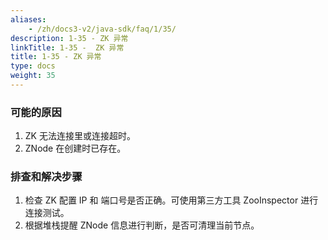```yaml
---
aliases:
    - /zh/docs3-v2/java-sdk/faq/1/35/
description: 1-35 - ZK 异常
linkTitle: 1-35 -  ZK 异常
title: 1-35 - ZK 异常
type: docs
weight: 35
---
```




### 可能的原因

1. ZK 无法连接里或连接超时。
2. ZNode 在创建时已存在。

### 排查和解决步骤

1. 检查 ZK 配置 IP 和 端口号是否正确。可使用第三方工具 ZooInspector 进行连接测试。
2. 根据堆栈提醒 ZNode 信息进行判断，是否可清理当前节点。